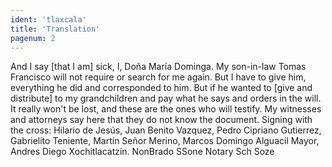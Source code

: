 ```yaml
---
ident: 'tlaxcala'
title: 'Translation'
pagenum: 2
---
```

And I say [that I am] sick, I, Doña María Dominga.
My son-in-law Tomas Francisco will not require or search for me again. But I have to give him, everything he did and corresponded to him. But if he wanted to [give and distribute] to my grandchildren and pay what he says and orders in the will. It really won't be lost, and these are the ones who will testify. My witnesses and attorneys say here that they do not know the document.
Signing with the cross: Hilario de Jesús, Juan Benito Vazquez, Pedro Cipriano Gutierrez, Gabrielito Teniente, Martín Señor Merino, Marcos Domingo Alguacil Mayor, Andres Diego Xochitlacatzin.
NonBrado SSone Notary
Sch Soze

